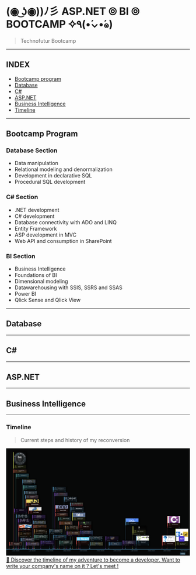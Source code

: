 #  (◉ ͜ʖ◉))ﾉ彡 ASP.NET ⦾ BI ⦾ BOOTCAMP ✧٩(•́⌄•́๑)
> Technofutur Bootcamp 



---

##  INDEX

- [Bootcamp program](#bootcamp_program)
- [Database](#database)
- [C#](#c#)
- [ASP.NET](#asp.net)
- [Business Intelligence](#business_intelligence)
- [Timeline](#timeline)


---

##  Bootcamp Program

### Database Section

-   Data manipulation
-   Relational modeling and denormalization 
-   Development in declarative SQL
-   Procedural SQL development

### C# Section

-   .NET development
-   C# development
-   Database connectivity with ADO and LINQ
-   Entity Framework
-   ASP development in MVC
-   Web API and consumption in SharePoint

### BI Section 

-   Business Intelligence
-   Foundations of BI
-   Dimensional modeling
-   Datawarehousing with SSIS, SSRS and SSAS
-   Power BI
-   Qlick Sense and Qlick View

---

##  Database



---

##  C#



---

##  ASP.NET

---

##  Business Intelligence


---

### Timeline
> Current steps and history of my reconversion

![Timeline](images/Timeline-21-04-05.png "Reconversion Timeline")
[:calendar: Discover the timeline of my adventure to become a developer. Want to write your company's name on it ? Let's meet !](https://timelines.gitkraken.com/timeline/2e12cc334eb0406b84bf7a6339e666c4?range=2020-05-26_2021-08-02)
